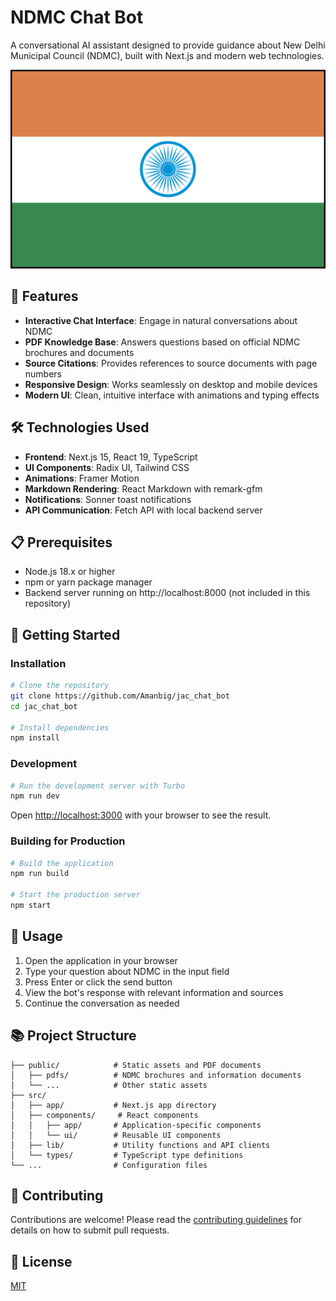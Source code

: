 # NDMC Chat Bot

A conversational AI assistant designed to provide guidance about New Delhi Municipal Council (NDMC), built with Next.js and modern web technologies.

![NDMC Chat Bot](./public/bot-avatar.png)

## 🌟 Features

- **Interactive Chat Interface**: Engage in natural conversations about NDMC
- **PDF Knowledge Base**: Answers questions based on official NDMC brochures and documents
- **Source Citations**: Provides references to source documents with page numbers
- **Responsive Design**: Works seamlessly on desktop and mobile devices
- **Modern UI**: Clean, intuitive interface with animations and typing effects

## 🛠️ Technologies Used

- **Frontend**: Next.js 15, React 19, TypeScript
- **UI Components**: Radix UI, Tailwind CSS
- **Animations**: Framer Motion
- **Markdown Rendering**: React Markdown with remark-gfm
- **Notifications**: Sonner toast notifications
- **API Communication**: Fetch API with local backend server

## 📋 Prerequisites

- Node.js 18.x or higher
- npm or yarn package manager
- Backend server running on http://localhost:8000 (not included in this repository)

## 🚀 Getting Started

### Installation

```bash
# Clone the repository
git clone https://github.com/Amanbig/jac_chat_bot
cd jac_chat_bot

# Install dependencies
npm install
```

### Development

```bash
# Run the development server with Turbo
npm run dev
```

Open [http://localhost:3000](http://localhost:3000) with your browser to see the result.

### Building for Production

```bash
# Build the application
npm run build

# Start the production server
npm start
```

## 📝 Usage

1. Open the application in your browser
2. Type your question about NDMC  in the input field
3. Press Enter or click the send button
4. View the bot's response with relevant information and sources
5. Continue the conversation as needed

## 📚 Project Structure

```
├── public/            # Static assets and PDF documents
│   ├── pdfs/          # NDMC brochures and information documents
│   └── ...            # Other static assets
├── src/
│   ├── app/           # Next.js app directory
│   ├── components/     # React components
│   │   ├── app/       # Application-specific components
│   │   └── ui/        # Reusable UI components
│   ├── lib/           # Utility functions and API clients
│   └── types/         # TypeScript type definitions
└── ...                # Configuration files
```
## 🤝 Contributing
Contributions are welcome! Please read the [contributing guidelines](CONTRIBUTING.md) for details on how to submit pull requests.  

## 📄 License

[MIT](LICENSE)

